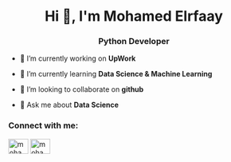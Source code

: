 <h1 align="center">Hi 👋, I'm Mohamed Elrfaay</h1>
<h3 align="center">Python Developer</h3>

- 🔭 I’m currently working on **UpWork**

- 🌱 I’m currently learning **Data Science & Machine Learning**

- 👯 I’m looking to collaborate on **github**

- 💬 Ask me about **Data Science**

<h3 align="left">Connect with me:</h3>
<p align="left">
<a href="https://twitter.com/mohamedelrfaay8" target="blank"><img align="center" src="https://raw.githubusercontent.com/rahuldkjain/github-profile-readme-generator/master/src/images/icons/Social/twitter.svg" alt="mohamedelrfaay8" height="30" width="40" /></a>
<a href="https://linkedin.com/in/mohamed-elrfaay-972427204" target="blank"><img align="center" src="https://raw.githubusercontent.com/rahuldkjain/github-profile-readme-generator/master/src/images/icons/Social/linked-in-alt.svg" alt="mohamed-elrfaay-972427204" height="30" width="40" /></a>
</p>

